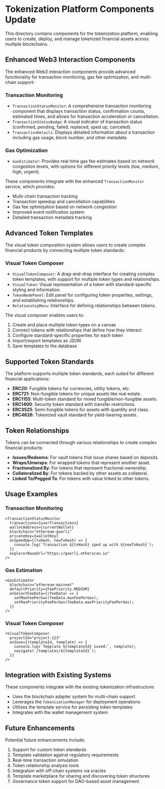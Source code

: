 # Tokenization Platform Components Update

This directory contains components for the tokenization platform, enabling users to create, deploy, and manage tokenized financial assets across multiple blockchains.

## Enhanced Web3 Interaction Components

The enhanced Web3 interaction components provide advanced functionality for transaction monitoring, gas fee optimization, and multi-chain support:

### Transaction Monitoring

- `TransactionStatusMonitor`: A comprehensive transaction monitoring component that displays transaction status, confirmation counts, estimated times, and allows for transaction acceleration or cancellation.
- `TransactionStatusBadge`: A visual indicator of transaction status (confirmed, pending, failed, replaced, sped up, canceled).
- `TransactionDetails`: Displays detailed information about a transaction including gas usage, block number, and other metadata.

### Gas Optimization

- `GasEstimator`: Provides real-time gas fee estimates based on network congestion levels, with options for different priority levels (low, medium, high, urgent).

These components integrate with the enhanced `TransactionMonitor` service, which provides:

- Multi-chain transaction tracking
- Transaction speedup and cancellation capabilities
- Gas fee optimization based on network congestion
- Improved event notification system
- Detailed transaction metadata tracking

## Advanced Token Templates

The visual token composition system allows users to create complex financial products by connecting multiple token standards:

### Visual Token Composer

- `VisualTokenComposer`: A drag-and-drop interface for creating complex token templates, with support for multiple token types and relationships.
- `VisualToken`: Visual representation of a token with standard-specific styling and information.
- `TokenNodePanel`: Edit panel for configuring token properties, settings, and establishing relationships.
- `RelationshipMenu`: Interface for defining relationships between tokens.

The visual composer enables users to:

1. Create and place multiple token types on a canvas
2. Connect tokens with relationships that define how they interact
3. Configure standard-specific properties for each token
4. Import/export templates as JSON
5. Save templates to the database

## Supported Token Standards

The platform supports multiple token standards, each suited for different financial applications:

- **ERC20**: Fungible tokens for currencies, utility tokens, etc.
- **ERC721**: Non-fungible tokens for unique assets like real estate.
- **ERC1155**: Multi-token standard for mixed fungible/non-fungible assets.
- **ERC1400**: Security token standard with transfer restrictions.
- **ERC3525**: Semi-fungible tokens for assets with quantity and class.
- **ERC4626**: Tokenized vault standard for yield-bearing assets.

## Token Relationships

Tokens can be connected through various relationships to create complex financial products:

- **Issues/Redeems**: For vault tokens that issue shares based on deposits.
- **Wraps/Unwraps**: For wrapped tokens that represent another asset.
- **Fractionalized By**: For tokens that represent fractional ownership.
- **Collateralized By**: For tokens backed by other assets as collateral.
- **Linked To/Pegged To**: For tokens with value linked to other tokens.

## Usage Examples

### Transaction Monitoring

```tsx
<TransactionStatusMonitor
  transactions={userTransactions}
  walletAddress={currentWallet}
  blockchain="ethereum-goerli"
  privateKey={walletKey}
  onSpeedUp={(txHash, newTxHash) => {
    console.log(`Transaction ${txHash} sped up with ${newTxHash}`);
  }}
  explorerBaseUrl="https://goerli.etherscan.io"
/>
```

### Gas Estimation

```tsx
<GasEstimator
  blockchain="ethereum-mainnet"
  defaultPriority={FeePriority.MEDIUM}
  onSelectFeeData={(feeData) => {
    setMaxFeePerGas(feeData.maxFeePerGas);
    setMaxPriorityFeePerGas(feeData.maxPriorityFeePerGas);
  }}
/>
```

### Visual Token Composer

```tsx
<VisualTokenComposer
  projectId="project-123"
  onSave={(templateId, template) => {
    console.log(`Template ${templateId} saved:`, template);
    navigate(`/templates/${templateId}`);
  }}
/>
```

## Integration with Existing Systems

These components integrate with the existing tokenization infrastructure:

- Uses the blockchain adapter system for multi-chain support
- Leverages the `TokenizationManager` for deployment operations
- Utilizes the template service for persisting token templates
- Integrates with the wallet management system

## Future Enhancements

Potential future enhancements include:

1. Support for custom token standards
2. Template validation against regulatory requirements
3. Real-time transaction simulation
4. Token relationship analysis tools
5. Integration with off-chain systems via oracles
6. Template marketplace for sharing and discovering token structures
7. Governance token support for DAO-based asset management